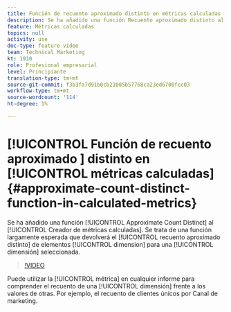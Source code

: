 ```yaml
---
title: Función de recuento aproximado distinto en métricas calculadas
description: Se ha añadido una función Recuento aproximado distinto al Creador de métricas calculadas. Se trata de una función largamente esperada que devolverá el recuento aproximado distinto de elementos de dimensión para una dimensión seleccionada.
feature: Métricas calculadas
topics: null
activity: use
doc-type: feature video
team: Technical Marketing
kt: 1910
role: Profesional empresarial
level: Principiante
translation-type: tm+mt
source-git-commit: f3b3fa7d91b0cb21005b57768ca23ed6700fcc03
workflow-type: tm+mt
source-wordcount: '114'
ht-degree: 1%

---
```



# [!UICONTROL Función de recuento aproximado ]  distinto en  [!UICONTROL métricas calculadas]{#approximate-count-distinct-function-in-calculated-metrics}

Se ha añadido una función [!UICONTROL Approximate Count Distinct]  al [!UICONTROL Creador de métricas calculadas]. Se trata de una función  largamente esperada que devolverá el [!UICONTROL recuento aproximado distinto] de elementos [!UICONTROL dimension] para una [!UICONTROL dimensión] seleccionada.

>[!VIDEO](https://video.tv.adobe.com/v/23722/?quality=12)

Puede utilizar la [!UICONTROL métrica] en cualquier informe para comprender el recuento de una [!UICONTROL dimensión] frente a los valores de otras. Por ejemplo, el recuento de clientes únicos por Canal de marketing.
